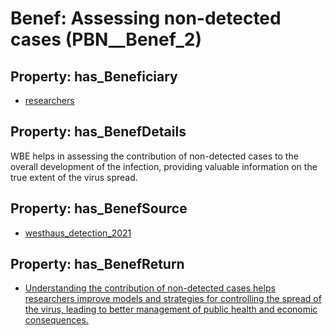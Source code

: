 # Benef: __Assessing non-detected cases__ (PBN__Benef_2)

## Property: has_Beneficiary

* [researchers](../Stakeholder/PBN__Stakeholder_2)

## Property: has_BenefDetails

WBE helps in assessing the contribution of non-detected cases to the overall development of the infection, providing valuable information on the true extent of the virus spread.

## Property: has_BenefSource

* [westhaus_detection_2021](../Article/PBN__Article_0)

## Property: has_BenefReturn

* [Understanding the contribution of non-detected cases helps researchers improve models and strategies for controlling the spread of the virus, leading to better management of public health and economic consequences.](../BenefReturn/PBN__BenefReturn_2)


